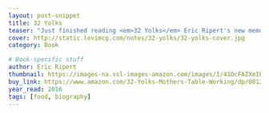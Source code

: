 ```yaml
---
layout: post-snippet
title: 32 Yolks
teaser: "Just finished reading <em>32 Yolks</em> Eric Ripert's new memoir. It's lovely and I hope you read it."
cover: http://static.levimcg.com/notes/32-yolks/32-yolks-cover.jpg
category: Book

# Book-specific stuff
author: Eric Ripert
thumbnail: https://images-na.ssl-images-amazon.com/images/I/41OcFAZXmIL.jpg
buy_link: https://www.amazon.com/32-Yolks-Mothers-Table-Working/dp/0812992989
year_read: 2016
tags: [food, biography]
---
```

